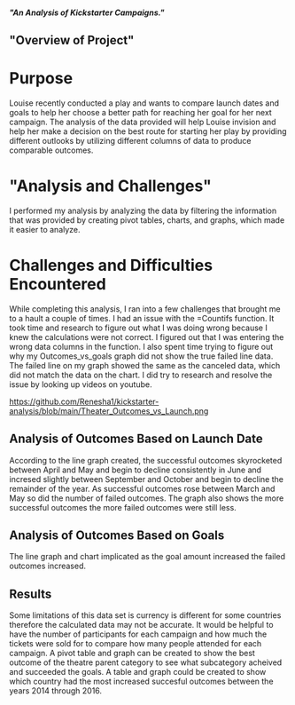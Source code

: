 ##### "An Analysis of Kickstarter Campaigns."
## "Overview of Project"
# Purpose
  Louise recently conducted a play and wants to compare launch dates and goals to help her choose a better path for reaching her goal for her next campaign. The analysis of the data provided will help Louise invision and help her make a decision on the best route for starting her play by providing different outlooks by utilizing different columns of data to produce comparable outcomes. 
# "Analysis and Challenges"
  I performed my analysis by analyzing the data by filtering the information that was provided by creating pivot tables, charts, and graphs, which made it easier to analyze.
# Challenges and Difficulties Encountered
  While completing this analysis, I ran into a few challenges that brought me to a hault a couple of times. I had an issue with the =Countifs function. It took time and research to figure out what I was doing wrong because I knew the calculations were not correct. I figured out that I was entering the wrong data columns in the function. I also spent time trying to figure out why my Outcomes_vs_goals graph did not show the true failed line data. The failed line on my graph showed the same as the canceled data, which did not match the data on the chart. I did try to research and resolve the issue by looking up videos on youtube. 
  
https://github.com/Renesha1/kickstarter-analysis/blob/main/Theater_Outcomes_vs_Launch.png

## Analysis of Outcomes Based on Launch Date
  According to the line graph created, the successful outcomes skyrocketed between April and May and begin to decline consistently in June and incresed slightly between September and October and begin to decline the remainder of the year. As successful outcomes rose between March and May so did the number of failed outcomes. The graph also shows the more successful outcomes the more failed outcomes were still less. 
  
## Analysis of Outcomes Based on Goals
  The line graph and chart implicated as the goal amount increased the failed outcomes increased. 
  
## Results
  Some limitations of this data set is currency is different for some countries therefore the calculated data may not be accurate. It would be helpful to have the number of participants for each campaign and how much the tickets were sold for to compare how many people attended for each campaign.
  A pivot table and graph can be created to show the best outcome of the theatre parent category to see what subcategory acheived and succeeded the goals. 
  A table and graph could be created to show which country had the most increased succesful outcomes between the years 2014 through 2016. 
  

